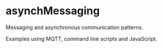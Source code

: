 # asynchMessaging
Messaging and asynchronous communication patterns. 

Examples using MQTT, command line scripts and JavaScript.

